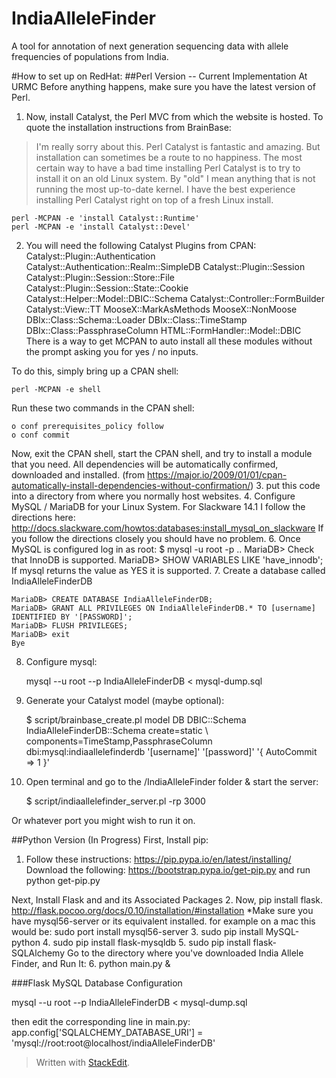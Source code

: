 
# IndiaAlleleFinder
A tool for annotation of next generation sequencing data with allele frequencies of populations from India.

#How to set up on RedHat:
##Perl Version -- Current Implementation At URMC
Before anything happens, make sure you have the latest version of Perl. 

1. Now, install Catalyst, the Perl MVC from which the website is hosted. To quote the installation instructions from BrainBase:

> I'm really sorry about this. Perl Catalyst is fantastic and amazing.
> But installation can sometimes be a route to no happiness. The most
> certain way to have a bad time installing Perl Catalyst is to try to
> install it on an old Linux system. By "old" I mean anything that is
> not running the most up-to-date kernel. I have the best experience
> installing Perl Catalyst right on top of a fresh Linux install.

    perl -MCPAN -e 'install Catalyst::Runtime'
    perl -MCPAN -e 'install Catalyst::Devel'
2. You will need the following Catalyst Plugins from CPAN:
    Catalyst::Plugin::Authentication
    Catalyst::Authentication::Realm::SimpleDB
    Catalyst::Plugin::Session
    Catalyst::Plugin::Session::Store::File
    Catalyst::Plugin::Session::State::Cookie
    Catalyst::Helper::Model::DBIC::Schema
    Catalyst::Controller::FormBuilder
    Catalyst::View::TT
    MooseX::MarkAsMethods
    MooseX::NonMoose
    DBIx::Class::Schema::Loader
    DBIx::Class::TimeStamp
    DBIx::Class::PassphraseColumn
    HTML::FormHandler::Model::DBIC
There is a way to get MCPAN to auto install all these modules without the prompt asking you for yes / no inputs. 

To do this, simply bring up a CPAN shell:

    perl -MCPAN -e shell

Run these two commands in the CPAN shell:

    o conf prerequisites_policy follow
    o conf commit

Now, exit the CPAN shell, start the CPAN shell, and try to install a module that you need. All dependencies will be automatically confirmed, downloaded and installed. (from https://major.io/2009/01/01/cpan-automatically-install-dependencies-without-confirmation/)
3. put this code into a directory from where you normally host websites.
4. Configure MySQL / MariaDB for your Linux System. For Slackware 14.1 I follow the directions here: http://docs.slackware.com/howtos:databases:install_mysql_on_slackware 
If you follow the directions closely you should have no problem.
6. Once MySQL is configured log in as root:
$ mysql -u root -p
..
MariaDB>
Check that InnoDB is supported.
MariaDB> SHOW VARIABLES LIKE 'have_innodb';
If mysql returns the value as YES it is supported.
7. Create a database called IndiaAlleleFinderDB

    MariaDB> CREATE DATABASE IndiaAlleleFinderDB;
    MariaDB> GRANT ALL PRIVILEGES ON IndiaAlleleFinderDB.* TO [username] IDENTIFIED BY '[PASSWORD]';
    MariaDB> FLUSH PRIVILEGES;
    MariaDB> exit
    Bye
8. Configure mysql: 

    mysql --u root --p IndiaAlleleFinderDB < mysql-dump.sql
9. Generate your Catalyst model (maybe optional):

    $ script/brainbase_create.pl model DB DBIC::Schema IndiaAlleleFinderDB::Schema create=static \ components=TimeStamp,PassphraseColumn dbi:mysql:indiaallelefinderdb '[username]' '[password]' '{ AutoCommit => 1 }'

10. Open terminal and go to the /IndiaAlleleFinder folder & start the server:

    $ script/indiaallelefinder_server.pl -rp 3000

Or whatever port you might wish to run it on.

##Python Version (In Progress)
First, Install pip:
1. Follow these instructions: https://pip.pypa.io/en/latest/installing/
Download the following: https://bootstrap.pypa.io/get-pip.py
and run python get-pip.py

Next, Install Flask and and its Associated Packages
2. Now, pip install flask. http://flask.pocoo.org/docs/0.10/installation/#installation
*Make sure you have mysql56-server or its equivalent installed. for example on a mac this would be: sudo port install mysql56-server
3. sudo pip install MySQL-python
4. sudo pip install flask-mysqldb
5. sudo pip install flask-SQLAlchemy
Go to the directory where you've downloaded India Allele Finder, and Run It:
6. python main.py &

###Flask MySQL Database Configuration

mysql --u root --p IndiaAlleleFinderDB < mysql-dump.sql

then edit the corresponding line in main.py: 
app.config['SQLALCHEMY_DATABASE_URI'] = 'mysql://root:root@localhost/indiaAlleleFinderDB'

> Written with [StackEdit](https://stackedit.io/).

